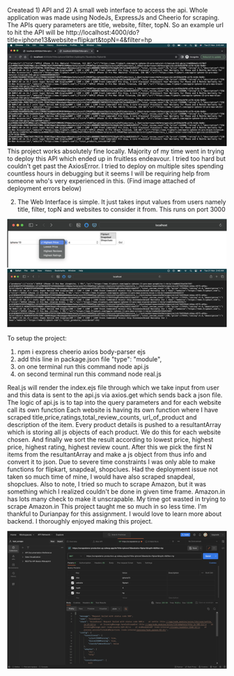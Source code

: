 Createad 1) API and 2) A small web interface to access the api.
Whole application was made using NodeJs, ExpressJs and Cheerio for scraping.
The APIs query parameters are title, website, filter, topN. 
So an example url to hit the API will be http://localhost:4000/do?title=iphone13&website=flipkart&topN=4&filter=hp
![alt text](hitting_api_directly.png)   
This project works absolutely fine locally.
Majority of my time went in trying to deploy this API which ended up in fruitless endeavour. I tried too hard but couldn't get past the AxiosError. I tried to deploy on multiple sites spending countless hours in debugging but it seems I will be requiring help from someone who's very experienced in this.
(Find image attached of deployment errors below)

2) The Web Interface is simple. It just takes input values from users namely title, filter, topN and websites to consider it from. This runs on port 3000

![alt text](web_interface.png)
![alt text](result_after_inputing.png)

To setup the project:
  1. npm i express cheerio axios body-parser ejs
  2. add this line in package.json file "type": "module",
  3. on one terminal run this command node api.js
  4. on second terminal run this command node real.js

Real.js will render the index.ejs file through which we take input from user and this data is sent to the api.js via axios.get which sends back a json file.
The logic of api.js is to tap into the query parameters and for each website call its own function 
Each website is having its own function where I have scraped title,price,ratings,total_review_counts, url_of_product and description of the item.
Every product details is pushed to a resultantArray which is storing all js objects of each product.
We do this for each website chosen.
And finally we sort the result according to lowest price, highest price, highest rating, highest review count. After this we pick the first N items from the resultantArray and make a js object from thus info and convert it to json.
Due to severe time constraints I was only able to make functions for flipkart, snapdeal, shopclues. Had the deployment issue not taken so much time of mine, I would have also scraped snapdeal, shopclues. Also to note, I tried so much to scrape Amazon, but it was something which I realized couldn't be done in given time frame. Amazon.in has lots many check to make it unscrapable. My time got wasted in trying to scrape Amazon.in
This project taught me so much in so less time. I'm thankful to Durianpay for this assignment. I would love to learn more about backend.
I thoroughly enjoyed making this project.

![alt text](AxiosError.png)